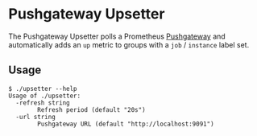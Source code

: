 # Pushgateway Upsetter

The Pushgateway Upsetter polls a Prometheus [Pushgateway][] and automatically
adds an `up` metric to groups with a `job` / `instance` label set.

[pushgateway]: https://github.com/prometheus/pushgateway

## Usage

```
$ ./upsetter --help
Usage of ./upsetter:
  -refresh string
        Refresh period (default "20s")
  -url string
        Pushgateway URL (default "http://localhost:9091")
```
